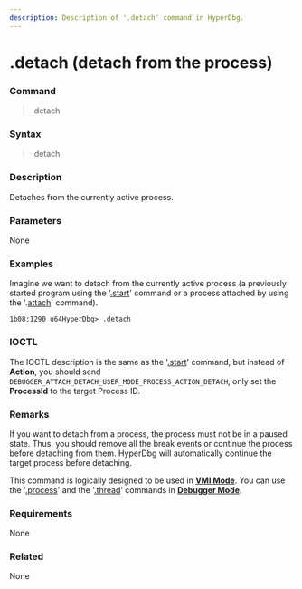```yaml
---
description: Description of '.detach' command in HyperDbg.
---
```


# .detach (detach from the process)

### Command

> .detach

### Syntax

> .detach

### Description

Detaches from the currently active process.

### Parameters

None

### Examples

Imagine we want to detach from the currently active process (a previously started program using the '[.start](https://docs.hyperdbg.org/commands/meta-commands/.start)' command or a process attached by using the '.[attach](https://docs.hyperdbg.org/commands/meta-commands/.attach)' command).

```
1b08:1290 u64HyperDbg> .detach
```

### IOCTL

The IOCTL description is the same as the '[.start](https://docs.hyperdbg.org/commands/meta-commands/.start)' command, but instead of **Action**, you should send `DEBUGGER_ATTACH_DETACH_USER_MODE_PROCESS_ACTION_DETACH`, only set the **ProcessId** to the target Process ID.

### Remarks

If you want to detach from a process, the process must not be in a paused state. Thus, you should remove all the break events or continue the process before detaching from them. HyperDbg will automatically continue the target process before detaching.

This command is logically designed to be used in [**VMI Mode**](https://docs.hyperdbg.org/using-hyperdbg/prerequisites/operation-modes#vmi-mode). You can use the '[.process](https://docs.hyperdbg.org/commands/meta-commands/.process)' and the '[.thread](https://docs.hyperdbg.org/commands/meta-commands/.thread)' commands in [**Debugger Mode**](https://docs.hyperdbg.org/using-hyperdbg/prerequisites/operation-modes#debugger-mode).

### Requirements

None

### Related

None
